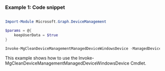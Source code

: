 ### Example 1: Code snippet

```powershell

Import-Module Microsoft.Graph.DeviceManagement

$params = @{
	keepUserData = $true
}

Invoke-MgCleanDeviceManagementManagedDeviceWindowsDevice -ManagedDeviceId $managedDeviceId -BodyParameter $params

```
This example shows how to use the Invoke-MgCleanDeviceManagementManagedDeviceWindowsDevice Cmdlet.


